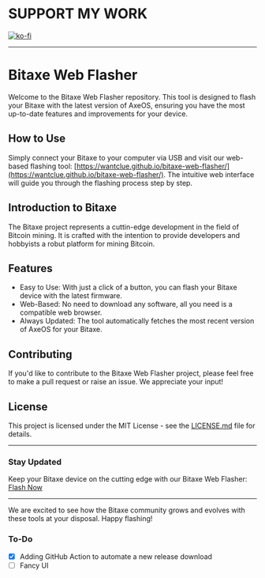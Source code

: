# SUPPORT MY WORK

[![ko-fi](https://ko-fi.com/img/githubbutton_sm.svg)](https://ko-fi.com/R5R0IYN9V)

---

# Bitaxe Web Flasher

Welcome to the Bitaxe Web Flasher repository. This tool is designed to flash your Bitaxe with the latest version of AxeOS, ensuring you have the most up-to-date features and improvements for your device.

## How to Use

Simply connect your Bitaxe to your computer via USB and visit our web-based flashing tool:
[https://wantclue.github.io/bitaxe-web-flasher/](https://wantclue.github.io/bitaxe-web-flasher/). The intuitive web interface will guide you through the flashing process step by step.

## Introduction to Bitaxe

The Bitaxe project represents a cuttin-edge development in the field of Bitcoin mining. It is crafted with the intention to provide developers and hobbyists a robut platform for mining Bitcoin.

## Features

- Easy to Use: With just a click of a button, you can flash your Bitaxe device with the latest firmware.
- Web-Based: No need to download any software, all you need is a compatible web browser.
- Always Updated: The tool automatically fetches the most recent version of AxeOS for your Bitaxe.

## Contributing

If you'd like to contribute to the Bitaxe Web Flasher project, please feel free to make a pull request or raise an issue. We appreciate your input!

## License

This project is licensed under the MIT License - see the [LICENSE.md](/LICENSE) file for details.

---

### Stay Updated

Keep your Bitaxe device on the cutting edge with our Bitaxe Web Flasher: [Flash Now](https://wantclue.github.io/bitaxe-web-flasher/)

---

We are excited to see how the Bitaxe community grows and evolves with these tools at your disposal. Happy flashing!

### To-Do

- [x] Adding GitHub Action to automate a new release download
- [ ] Fancy UI